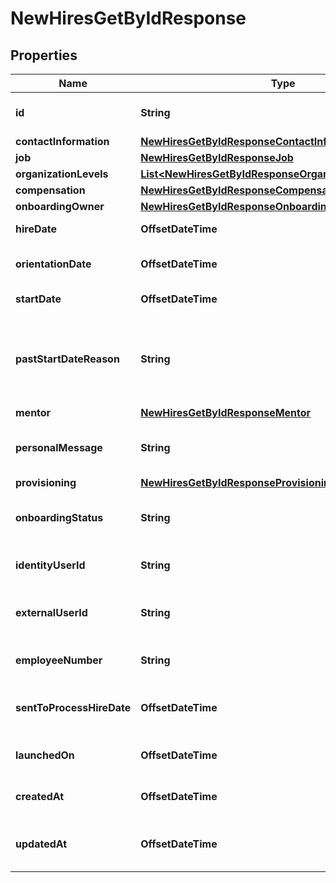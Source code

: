 

# NewHiresGetByIdResponse


## Properties

| Name | Type | Description | Notes |
|------------ | ------------- | ------------- | -------------|
|**id** | **String** | Unique identifier of the new hire |  [optional] |
|**contactInformation** | [**NewHiresGetByIdResponseContactInformation**](NewHiresGetByIdResponseContactInformation.md) |  |  [optional] |
|**job** | [**NewHiresGetByIdResponseJob**](NewHiresGetByIdResponseJob.md) |  |  [optional] |
|**organizationLevels** | [**List&lt;NewHiresGetByIdResponseOrganizationLevelsInner&gt;**](NewHiresGetByIdResponseOrganizationLevelsInner.md) |  |  [optional] |
|**compensation** | [**NewHiresGetByIdResponseCompensation**](NewHiresGetByIdResponseCompensation.md) |  |  [optional] |
|**onboardingOwner** | [**NewHiresGetByIdResponseOnboardingOwner**](NewHiresGetByIdResponseOnboardingOwner.md) |  |  [optional] |
|**hireDate** | **OffsetDateTime** | Hire date of the new hire |  [optional] |
|**orientationDate** | **OffsetDateTime** | Orientation date of the new hire |  [optional] |
|**startDate** | **OffsetDateTime** | Start date of the new hire |  [optional] |
|**pastStartDateReason** | **String** | Reason why the new hire start date is 4 or more business days in the past |  [optional] |
|**mentor** | [**NewHiresGetByIdResponseMentor**](NewHiresGetByIdResponseMentor.md) |  |  [optional] |
|**personalMessage** | **String** | Personalized welcome message for the new hire |  [optional] |
|**provisioning** | [**NewHiresGetByIdResponseProvisioning**](NewHiresGetByIdResponseProvisioning.md) |  |  [optional] |
|**onboardingStatus** | **String** | The status of the new hire in onboarding |  [optional] |
|**identityUserId** | **String** | Identity user identifier of the new hire |  [optional] |
|**externalUserId** | **String** | External user identifier of the new hire |  [optional] |
|**employeeNumber** | **String** | Employee number of the new hire |  [optional] |
|**sentToProcessHireDate** | **OffsetDateTime** | Date that the new hire was processed |  [optional] |
|**launchedOn** | **OffsetDateTime** | Launch date of the new hire |  [optional] |
|**createdAt** | **OffsetDateTime** | Creation date of the new hire |  [optional] |
|**updatedAt** | **OffsetDateTime** | Last updated date of the new hire |  [optional] |



